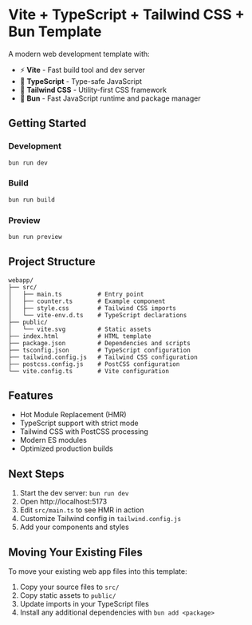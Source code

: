 # Vite + TypeScript + Tailwind CSS + Bun Template

A modern web development template with:
- ⚡ **Vite** - Fast build tool and dev server
- 🔷 **TypeScript** - Type-safe JavaScript
- 🎨 **Tailwind CSS** - Utility-first CSS framework
- 🚀 **Bun** - Fast JavaScript runtime and package manager

## Getting Started

### Development
```bash
bun run dev
```

### Build
```bash
bun run build
```

### Preview
```bash
bun run preview
```

## Project Structure
```
webapp/
├── src/
│   ├── main.ts          # Entry point
│   ├── counter.ts       # Example component
│   ├── style.css        # Tailwind CSS imports
│   └── vite-env.d.ts    # TypeScript declarations
├── public/
│   └── vite.svg         # Static assets
├── index.html           # HTML template
├── package.json         # Dependencies and scripts
├── tsconfig.json        # TypeScript configuration
├── tailwind.config.js   # Tailwind CSS configuration
├── postcss.config.js    # PostCSS configuration
└── vite.config.ts       # Vite configuration
```

## Features
- Hot Module Replacement (HMR)
- TypeScript support with strict mode
- Tailwind CSS with PostCSS processing
- Modern ES modules
- Optimized production builds

## Next Steps
1. Start the dev server: `bun run dev`
2. Open http://localhost:5173
3. Edit `src/main.ts` to see HMR in action
4. Customize Tailwind config in `tailwind.config.js`
5. Add your components and styles

## Moving Your Existing Files
To move your existing web app files into this template:
1. Copy your source files to `src/`
2. Copy static assets to `public/`
3. Update imports in your TypeScript files
4. Install any additional dependencies with `bun add <package>`